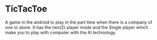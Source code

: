 # TicTacToe
A game in the android to play in the part time when there is a company of one or alone. It has the two(2) player mode and the Single player which make you to play with computer with the AI technology.
